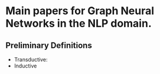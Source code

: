 # Main papers for Graph Neural Networks in the NLP domain.

## Preliminary Definitions
- Transductive:
- Inductive

